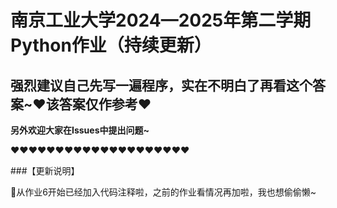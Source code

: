 # 南京工业大学2024—2025年第二学期Python作业（持续更新）
## ​强烈建议自己先写一遍程序，实在不明白了再看这个答案~​❤️​该答案仅作参考​❤️

**另外欢迎大家在Issues中提出问题~**

❤️​❤️​❤️​❤️​❤️​❤️​❤️​❤️​❤️​❤️​❤️​❤️​❤️​❤️​❤️​❤️​❤️​❤️​❤️​❤️​

###【更新说明】

🎉从作业6开始已经加入代码注释啦，之前的作业看情况再加啦，我也想偷偷懒~
